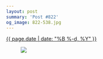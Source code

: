 ```yaml
---
layout: post
summary: 'Post #822'
og_image: 822-538.jpg
---
```


<p>
 <time>
  <a href="/822">
   {{ page.date | date: "%B %-d, %Y" }}
  </a>
 </time>
 <a href="/822">
  <figure data-taken="4/5/2019">
   <img sizes="(min-width: 700px) 50vw, calc(100vw - 2rem)" src="{{ site.assets_url }}/822-269.jpg" srcset="{{ site.assets_url }}/822-134.jpg 134w, {{ site.assets_url }}/822-269.jpg 269w, {{ site.assets_url }}/822-403.jpg 403w, {{ site.assets_url }}/822-538.jpg 538w"/>
  </figure>
 </a>
</p>

